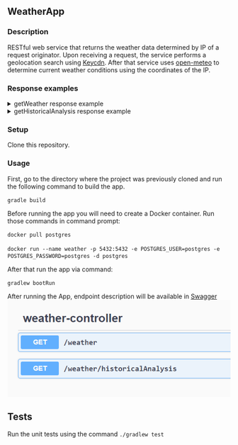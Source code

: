 ## WeatherApp

### Description

RESTful web service that returns the weather data determined by IP of a request originator. Upon receiving a request, 
the service performs a geolocation search using [Keycdn](https://tools.keycdn.com/). After that service
uses [open-meteo](https://open-meteo.com/) to determine current weather conditions using the coordinates of the IP.

### Response examples

<details>
<summary>
getWeather response example
</summary>
<p>

### Response body example:

```
{
  "id": 16,
  "ip": "19.199.123.156",
  "time": "2023-05-19T14:07:14.8033464",
  "latitude": 37.71453,
  "longitude": -97.77939,
  "temperature": 17.8,
  "windSpeed": 19.2,
  "windDirection": 50,
  "weatherCode": 55
}
```

### Schema example value:

```
{
  "id": 0,
  "ip": "19.199.123.156",
  "time": "1023-13-32T11:10:51.820Z",
  "latitude": 0,
  "longitude": 0,
  "temperature": -100.0,
  "windSpeed": 20000.0,
  "windDirection": 0,
  "weatherCode": 500
}
```

</p>
</details>

<details>
<summary>
getHistoricalAnalysis response example
</summary>
<p>

### Response body example:

```
{
  "averageTemperature": 17.8,
  "minTemperature": 17.8,
  "maxTemperature": 17.8,
  "averageWindSpeed": 19.2,
  "averageWindDirection": 50,
  "averageWeatherCode": 55
}
```

### Schema example value:

```
{
  "averageTemperature": 0,
  "minTemperature": 0,
  "maxTemperature": 0,
  "averageWindSpeed": 0,
  "averageWindDirection": 0,
  "averageWeatherCode": 0
}
```

</p>
</details>

### Setup

Clone this repository.

### Usage

First, go to the directory where the project was previously cloned and run the following command to build the app.
```
gradle build
```
Before running the app you will need to create a Docker container. Run those commands in command prompt:
```
docker pull postgres

docker run --name weather -p 5432:5432 -e POSTGRES_USER=postgres -e POSTGRES_PASSWORD=postgres -d postgres
```
After that run the app via command:
```
gradlew bootRun
```


After running the App, endpoint description will be available in [Swagger](http://localhost:8080/swagger-ui/index.html)
![](Swagger.png)

## Tests

Run the unit tests using the command  `./gradlew test`

